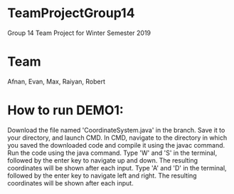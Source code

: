 # TeamProjectGroup14
Group 14 Team Project for Winter Semester 2019

# Team
Afnan, Evan, Max, Raiyan, Robert

# How to run DEMO1:
Download the file named 'CoordinateSystem.java' in the branch.
Save it to your directory, and launch CMD.
In CMD, navigate to the directory in which you saved the downloaded code and compile it using the javac command.
Run the code using the java command.
Type 'W' and 'S' in the terminal, followed by the enter key to navigate up and down. The resulting coordinates will be shown after each input.
Type 'A' and 'D' in the terminal, followed by the enter key to navigate left and right. The resulting coordinates will be shown after each input.
